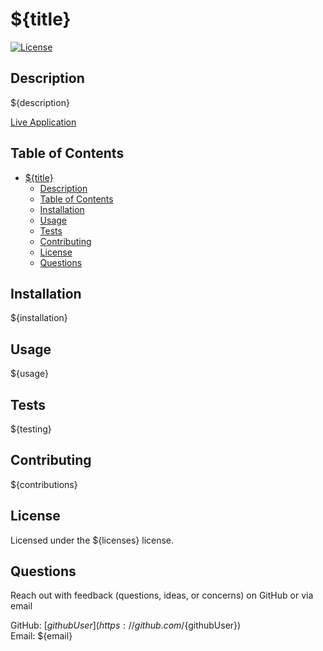 # ${title}
[![License](https://img.shields.io/badge/License-Apache%202.0-blue.svg)](https://opensource.org/licenses/Apache-2.0)
<!-- https://gist.github.com/lukas-h/2a5d00690736b4c3a7ba -->

## Description
${description}

[Live Application](${link})

## Table of Contents
- [${title}](#title)
  - [Description](#description)
  - [Table of Contents](#table-of-contents)
  - [Installation](#installation)
  - [Usage](#usage)
  - [Tests](#tests)
  - [Contributing](#contributing)
  - [License](#license)
  - [Questions](#questions)

## Installation
${installation}

<!-- ```bash
npm install ${installation}
``` -->

## Usage
${usage}

## Tests
${testing}

## Contributing
${contributions}

## License
Licensed under the ${licenses} license.

## Questions
Reach out with feedback (questions, ideas, or concerns) on GitHub or via email 

GitHub: [${githubUser}](https://github.com/${githubUser}) \
Email: ${email}
